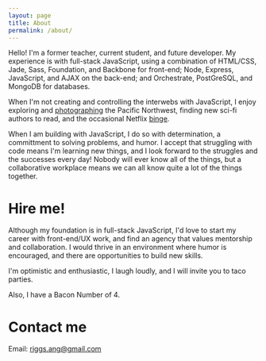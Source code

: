 ```yaml
---
layout: page
title: About
permalink: /about/
---
```


Hello! I'm a former teacher, current student, and future developer. My experience is with full-stack JavaScript, using a combination of HTML/CSS, Jade, Sass, Foundation, and Backbone for front-end; Node, Express, JavaScript, and AJAX on the back-end; and Orchestrate, PostGreSQL, and MongoDB for databases.   

When I'm not creating and controlling the interwebs with JavaScript, I enjoy exploring and [photographing](https://angelariggs.exposure.co/) the Pacific Northwest, finding new sci-fi authors to read, and the occasional Netflix [binge](https://en.wikipedia.org/wiki/Battlestar_Galactica_(2004_TV_series)).  

When I am building with JavaScript, I do so with determination, a committment to solving problems, and humor. I accept that struggling with code means I'm learning new things, and I look forward to the struggles and the successes every day! Nobody will ever know all of the things, but a collaborative workplace means we can all know quite a lot of the things together.  


# Hire me!

Although my foundation is in full-stack JavaScript, I'd love to start my career with front-end/UX work, and find an agency that values mentorship and collaboration. I would thrive in an environment where humor is encouraged, and there are opportunities to build new skills.  

I'm optimistic and enthusiastic, I laugh loudly, and I will invite you to taco parties.  

Also, I have a Bacon Number of 4.   

# Contact me

Email: [riggs.ang@gmail.com](mailto:riggs.ang@gmail.com)  